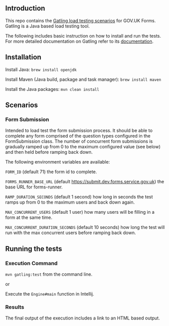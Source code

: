 ## Introduction ##
This repo contains the [Gatling load testing scenarios](https://gatling.io/docs/gatling/tutorials/quickstart/) for GOV.UK Forms.
Gatling is a Java based load testing tool.

The following includes basic instruction on how to install and run the tests. For more detailed documentation on Gatling refer to
its [documentation](https://gatling.io/docs/gatling/tutorials/advanced/).

## Installation ##

Install Java:
`brew install openjdk`

Install Maven (Java build, package and task manager): `brew install maven`

Install the Java packages: `mvn clean install`

## Scenarios ##

### Form Submission ###
Intended to load test the form submission process. It should be able to complete any form comprised of the question types
configured in the FormSubmission class. The number of concurrent form submissions is gradually ramped up from 0 to the maximum
configured value (see below) and then held before ramping back down.

The following environment variables are available:

`FORM_ID` (default 71) the form id to complete.

`FORMS_RUNNER_BASE_URL` (default https://submit.dev.forms.service.gov.uk) the base URL for forms-runner.

`RAMP_DURATION_SECONDS` (default 1 second) how long in seconds the test ramps up from 0 to the maximum users and back down again.

`MAX_CONCURRENT_USERS` (default 1 user) how many users will be filling in a form at the same time.

`MAX_CONCURRENT_DURATION_SECONDS` (default 10 seconds) how long the test will run with the max concurrent users before ramping back down.

## Running the tests ##

### Execution Command ###
`mvn gatling:test` from the command line.

or

Execute the `Engine#main` function in Intellij.

### Results ###
The final output of the execution includes a link to an HTML based output.

